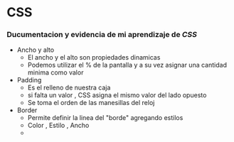 # CSS

### Ducumentacion y evidencia de mi aprendizaje de *CSS*

- Ancho y alto
	- El ancho y el alto son propiedades dinamicas
  - Podemos utilizar el % de la pantalla y a su vez asignar una cantidad minima como valor
- Padding
	- Es el relleno de nuestra caja
  - si falta un valor , CSS asigna el mismo valor del lado opuesto
  - Se toma el orden de las manesillas del reloj
- Border
	- Permite definir la linea del "borde" agregando estilos
  - Color , Estilo , Ancho
  -  